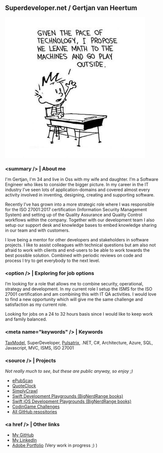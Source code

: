 ## Superdeveloper.net / Gertjan van Heertum
![Header](IMG_0508.jpg)

### \<summary \/\> | About me
I'm Gertjan, I'm 34 and live in Oss with my wife and daughter. I’m a Software Engineer who likes to consider the bigger picture. In my career in the IT industry I’ve seen lots of application-domains and covered almost every activity involved in inventing, designing, creating and supporting software.

Recently I’ve has grown into a more strategic role where I was responsible for the ISO 27001:2017 certification (Information Security Management System) and setting up of the Quality Assurance and Quality Control workflows within the company. Together with our development team I also setup our support desk and knowledge bases to embed knowledge sharing in our team and with customers. 

I love being a mentor for other developers and stakeholders in software projects. I like to assist colleagues with technical questions but am also not afraid to work with clients and end-users to be able to work towards the best possible solution. Combined with periodic reviews on code and process I try to get everybody to the next level.

### \<option \/\> | Exploring for job options
I’m looking for a role that allows me to combine security, operational, strategy and development. In my current role I setup the ISMS for the ISO 27001 certification and am combining this with IT QA activities. I would love to find a new opportunity which will give me the same challenge and satisfaction as my current role. 

Looking for jobs on a 24 to 32 hours basis since I would like to keep work and family balanced.

### \<meta name="keywords" \/\> | Keywords
[TaxModel](https://github.com/TaxModel), SuperDeveloper, [Pulsatrix](https://github.com/pulsatrixbv), .NET, C#, Architecture, Azure, SQL, Javascript, MVC, ISMS, ISO 27001

### \<source \/\> | Projects 
*Not really much to see, but these are public anyway, so enjoy ;)*
- [ePubScan](https://superdeveloper.net/ePubScan)
- [QuoteClock](https://superdeveloper.net/QuoteClock)
- [SimplyCrawl](https://superdeveloper.net/SimplyCrawl)
- [Swift Development Playgrounds (BigNerdRange books)](https://superdeveloper.net/BigNerdRanch-SwiftDevelopment)
- [Swift iOS Development Playgrounds (BigNerdRange books)](https://superdeveloper.net/BigNerdRanch-iOSDevelopment)
- [CodinGame Challenges](https://superdeveloper.net/CodinGame)
- [All GitHub resositories](https://github.com/gvheertum?tab=repositories)

### \<a href \/\> | Other links
- [My GitHub](https://github.com/gvheertum)
- [My LinkedIn](https://www.linkedin.com/in/gertjanvanheertum/)
- [Adobe Portfolio](https://heertum.net/) (Very work in progress ;) )
